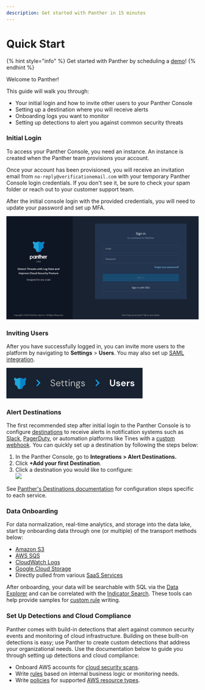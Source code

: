 ```yaml
---
description: Get started with Panther in 15 minutes
---
```


# Quick Start

{% hint style="info" %}
Get started with Panther by scheduling a [demo](https://runpanther.io/request-a-demo/)!
{% endhint %}

Welcome to Panther!

This guide will walk you through:

* Your initial login and how to invite other users to your Panther Console
* Setting up a destination where you will receive alerts&#x20;
* Onboarding logs you want to monitor
* Setting up detections to alert you against common security threats&#x20;

### Initial Login

To access your Panther Console, you need an instance. An instance is created when the Panther team provisions your account.

Once your account has been provisioned, you will receive an invitation email from `no-reply@verificationemail.com` with your temporary Panther Console login credentials. If you don't see it, be sure to check your spam folder or reach out to your customer support team.

After the initial console login with the provided credentials, you will need to update your password and set up MFA.

![Login Screen](<.gitbook/assets/image (40).png>)

### Inviting Users

After you have successfully logged in, you can invite more users to the platform by navigating to **Settings** > **Users**. You may also set up [SAML integration](system-configuration/saml/).

![](<.gitbook/assets/image (43).png>)

### Alert Destinations

The first recommended step after initial login to the Panther Console is to configure [destinations](https://docs.runpanther.io/destinations) to receive alerts in notification systems such as [Slack](https://docs.runpanther.io/destinations/slack), [PagerDuty](https://docs.runpanther.io/destinations/pagerduty), or automation platforms like Tines with a [custom webhook](https://docs.runpanther.io/destinations/custom\_webhook). You can quickly set up a destination by following the steps below:

1. In the Panther Console, go to **Integrations > Alert Destinations.**
2. Click **+Add your first Destination**.
3. Click a destination you would like to configure:\
   ![](.gitbook/assets/destination-options.png)

See [Panther's Destinations documentation](https://docs.runpanther.io/destinations) for configuration steps specific to each service.

### Data Onboarding

For data normalization, real-time analytics, and storage into the data lake, start by onboarding data through one (or multiple) of the transport methods below:

* [Amazon S3](https://docs.runpanther.io/data-onboarding/data-transports/s3)
* [AWS SQS](https://docs.runpanther.io/data-onboarding/data-transports/sqs)
* [CloudWatch Logs](https://docs.runpanther.io/data-onboarding/data-transports/cwl-source)
* [Google Cloud Storage](https://docs.runpanther.io/data-onboarding/data-transports/gcs)
* Directly pulled from various [SaaS Services](https://docs.runpanther.io/data-onboarding/saas-logs)

After onboarding, your data will be searchable with SQL via the [Data Explorer](https://docs.runpanther.io/data-analytics/data-explorer) and can be correlated with the [Indicator Search](https://docs.runpanther.io/data-analytics/indicator-search). These tools can help provide samples for [custom rule](https://docs.runpanther.io/writing-detections/rules) writing.

### Set Up Detections and Cloud Compliance

Panther comes with build-in detections that alert against common security events and monitoring of cloud infrastructure. Building on these built-on detections is easy; use Panther to create custom detections that address your organizational needs. Use the documentation below to guide you through setting up detections and cloud compliance:

* Onboard AWS accounts for [cloud security scans](https://docs.runpanther.io/data-onboarding/setup-cloud-accounts).
* Write [rules](https://docs.runpanther.io/writing-detections/rules) based on internal business logic or monitoring needs.
* Write [policies](https://docs.runpanther.io/writing-detections/policies) for supported [AWS resource types](https://docs.runpanther.io/resources).
